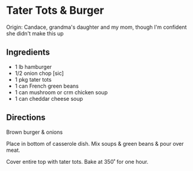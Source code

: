 # Tater Tots & Burger

Origin: Candace, grandma's daughter and my mom, though I'm confident she didn't make this up

## Ingredients

- 1 lb hamburger
- 1/2 onion chop [sic]
- 1 pkg tater tots
- 1 can French green beans
- 1 can mushroom or crm chicken soup
- 1 can cheddar cheese soup

## Directions

Brown burger & onions

Place in bottom of casserole dish. Mix soups & green beans & pour over meat.

Cover entire top with tater tots. Bake at 350˚ for one hour.